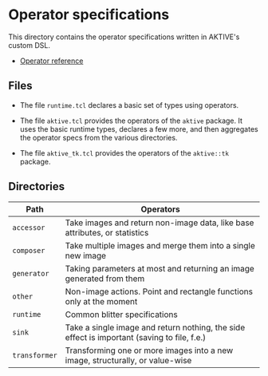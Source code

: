 # Operator specifications

This directory contains the operator specifications written in AKTIVE's custom DSL.

  - [Operator reference](/doc/trunk/doc/ref/index.md)

## Files

  - The file `runtime.tcl` declares a basic set of types using operators.

  - The file `aktive.tcl` provides the operators of the `aktive` package. It uses the basic runtime
    types, declares a few more, and then aggregates the operator specs from the various directories.

  - The file `aktive_tk.tcl` provides the operators of the `aktive::tk` package.

## Directories

| Path          | Operators |
|---            |---      |
| `accessor`	| Take images and return non-image data, like base attributes, or statistics |
| `composer`	| Take multiple images and merge them into a single new image |
| `generator`	| Taking parameters at most and returning an image generated from them |
| `other`	| Non-image actions. Point and rectangle functions only at the moment |
| `runtime`	| Common blitter specifications |
| `sink`	| Take a single image and return nothing, the side effect is important (saving to file, f.e.) |
| `transformer`	| Transforming one or more images into a new image, structurally, or value-wise |
